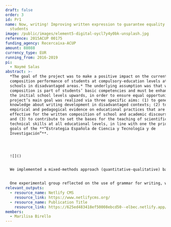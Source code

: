 ```yaml
---
draft: false
order: 3
id: Pr1
name: Now, writing! Improving written expression to guarantee equality across
  students
image: /public/images/element5-digital-oycl7y4y0bk-unsplash.jpg
reference: 2015ACUP 00175
funding_agency: Recercaixa-ACUP
amount: 88088
currency_type: EUR
running_from: 2016-2019
pi:
  - Naymé Salas
abstract: >-
  *The goal of the project was to make a positive impact on the current written
  composition performance of students at compulsory-education levels attending
  schools in disadvantaged areas.* The underlying assumption was that written
  composition is part of students’ basic competencies and must be enhanced from
  the initial school levels upwards, in order to ensure equal opportunities. The
  project’s main goal was realized via three specific aims: (1) to generate
  knowledge about writing development in disadvantaged contexts; (2) to provide
  empirical and pedagogical evidence on educational practices that are most
  effective for the written composition of school and academic discourse genres;
  and (3) to contribute to set the bases for the teaching of scientific and
  technical skills at all educational levels, in line with one the priority
  goals of the **“Estrategia Española de Ciencia y Tecnología y de
  Investigación”**.




  ![]()


  We implemented a mixed-methods approach (quantitative-qualitative) based on a series of intervention studies that were carried out across levels of compulsory education, which was complemented by systematic observations and in-depth interviews to a subsample. Two experimental groups and one control group received the interventions, which consisted of pre-test/post-test and maintenance testing points.


  One experimental group reflected on the use of grammar for writing, while the other group was taught self-regulation strategies for written composition. All groups were taught to write discourse genres typical of school and academia. Participating teachers were specifically trained to carry out the interventions. Findings from this project have been disseminated in several national and international conferences and peer-reviewed journals.
relevant_outputs:
  - resource_name: Netlify CMS
    resource_link: https://www.netlifycms.org/
  - resource_name: Publication Title
    resource_link: https://625ed483418ef50008ebcd50--elbec.netlify.app/ca/publications/title
members:
  - Marilisa Birello
---
```

